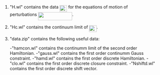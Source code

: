 

1. "H.wl" contains the data <img src="/tex/d018a8c9d49bd17f8a92f9f17e523b6c.svg?invert_in_darkmode&sanitize=true" align=middle width=24.419810249999994pt height=22.465723500000017pt/> for the equations of motion of perturbations <img src="/tex/2ebea1f3932b25d05e61082ae6bf8787.svg?invert_in_darkmode&sanitize=true" align=middle width=112.23839549999998pt height=27.15900329999998pt/>.

2. "Hc.wl" contains the continuum limit of <img src="/tex/d018a8c9d49bd17f8a92f9f17e523b6c.svg?invert_in_darkmode&sanitize=true" align=middle width=24.419810249999994pt height=22.465723500000017pt/>.

3. "data.zip" contains the following useful data:

   -"hamcon.wl" contains the continumm limit of the second order Hamiltonian.
   -"gauss.wl" contains the first order continumm Gauss constraint.
   -"hamd.wl" contains the first order discrete Hamiltonian.
   -"clo.wl" contains the first order discrete closure constraint.
   -"Nshiftd.wl" contains the first order discrete shift vector.
